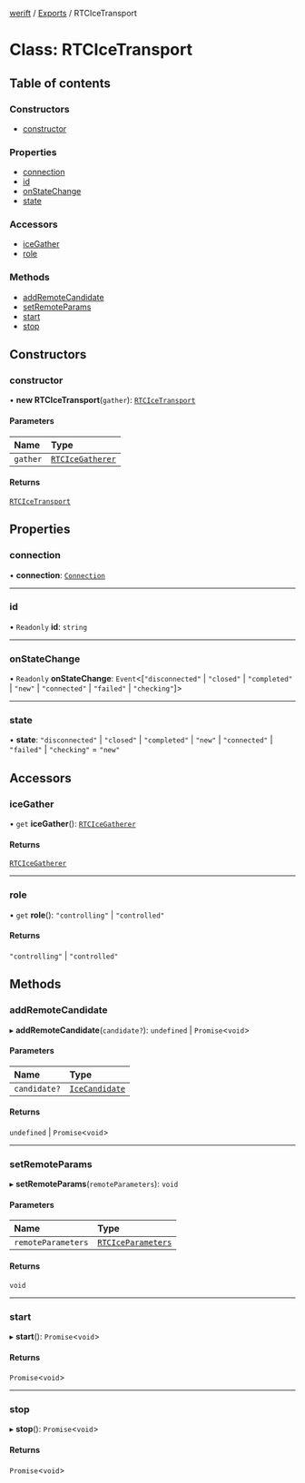 [werift](../README.md) / [Exports](../modules.md) / RTCIceTransport

# Class: RTCIceTransport

## Table of contents

### Constructors

- [constructor](RTCIceTransport.md#constructor)

### Properties

- [connection](RTCIceTransport.md#connection)
- [id](RTCIceTransport.md#id)
- [onStateChange](RTCIceTransport.md#onstatechange)
- [state](RTCIceTransport.md#state)

### Accessors

- [iceGather](RTCIceTransport.md#icegather)
- [role](RTCIceTransport.md#role)

### Methods

- [addRemoteCandidate](RTCIceTransport.md#addremotecandidate)
- [setRemoteParams](RTCIceTransport.md#setremoteparams)
- [start](RTCIceTransport.md#start)
- [stop](RTCIceTransport.md#stop)

## Constructors

### constructor

• **new RTCIceTransport**(`gather`): [`RTCIceTransport`](RTCIceTransport.md)

#### Parameters

| Name | Type |
| :------ | :------ |
| `gather` | [`RTCIceGatherer`](RTCIceGatherer.md) |

#### Returns

[`RTCIceTransport`](RTCIceTransport.md)

## Properties

### connection

• **connection**: [`Connection`](Connection.md)

___

### id

• `Readonly` **id**: `string`

___

### onStateChange

• `Readonly` **onStateChange**: `Event`\<[``"disconnected"`` \| ``"closed"`` \| ``"completed"`` \| ``"new"`` \| ``"connected"`` \| ``"failed"`` \| ``"checking"``]\>

___

### state

• **state**: ``"disconnected"`` \| ``"closed"`` \| ``"completed"`` \| ``"new"`` \| ``"connected"`` \| ``"failed"`` \| ``"checking"`` = `"new"`

## Accessors

### iceGather

• `get` **iceGather**(): [`RTCIceGatherer`](RTCIceGatherer.md)

#### Returns

[`RTCIceGatherer`](RTCIceGatherer.md)

___

### role

• `get` **role**(): ``"controlling"`` \| ``"controlled"``

#### Returns

``"controlling"`` \| ``"controlled"``

## Methods

### addRemoteCandidate

▸ **addRemoteCandidate**(`candidate?`): `undefined` \| `Promise`\<`void`\>

#### Parameters

| Name | Type |
| :------ | :------ |
| `candidate?` | [`IceCandidate`](IceCandidate.md) |

#### Returns

`undefined` \| `Promise`\<`void`\>

___

### setRemoteParams

▸ **setRemoteParams**(`remoteParameters`): `void`

#### Parameters

| Name | Type |
| :------ | :------ |
| `remoteParameters` | [`RTCIceParameters`](RTCIceParameters.md) |

#### Returns

`void`

___

### start

▸ **start**(): `Promise`\<`void`\>

#### Returns

`Promise`\<`void`\>

___

### stop

▸ **stop**(): `Promise`\<`void`\>

#### Returns

`Promise`\<`void`\>
